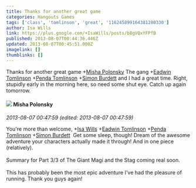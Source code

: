 ```yaml
---
title: Thanks for another great game
categories: Hangouts Games
tags: ['class', 'tomlinson', 'great', '116245899164381280330']
author: Isa Wills
link: https://plus.google.com/+IsaWills/posts/b8gVQxYFPfB
published: 2013-08-07T00:44:36.446Z
updated: 2013-08-07T00:45:51.000Z
imagelink: []
thumblinks: []
---
```


Thanks for another great game <span class="proflinkWrapper"><span class="proflinkPrefix">+</span><a class="proflink" href="https://plus.google.com/116245899164381280330" oid="116245899164381280330">Misha Polonsky</a></span> The gang <span class="proflinkWrapper"><span class="proflinkPrefix">+</span><a class="proflink" href="https://plus.google.com/103559608510910087199" oid="103559608510910087199">Eadwin Tomlinson</a></span> <span class="proflinkWrapper"><span class="proflinkPrefix">+</span><a class="proflink" href="https://plus.google.com/105012213662579759877" oid="105012213662579759877">Penda Tomlinson</a></span> <span class="proflinkWrapper"><span class="proflinkPrefix">+</span><a class="proflink" href="https://plus.google.com/116717638261014307290" oid="116717638261014307290">Simon Burdett</a></span> and I had a great time. Right, stupidly early in the morning here, so need some shut eye. Catch up again tomorrow. 
<div id='comment z13zdnqakpe4u12ag04cedmw5kyjtjxbmpo0k'>
  <h4><img src='{{site.baseurl}}//images/avatars/116245899164381280330_photo.jpg'> Misha Polonsky</h4>
      <p><cite>2013-08-07 00:47:59 (edited: 2013-08-07 00:47:59)</cite></p>
        <p>You&#39;re more than welcome, <span class="proflinkWrapper"><span class="proflinkPrefix">+</span><a class="proflink" href="https://plus.google.com/100224292381021057299" oid="100224292381021057299">Isa Wills</a></span> <span class="proflinkWrapper"><span class="proflinkPrefix">+</span><a class="proflink" href="https://plus.google.com/103559608510910087199" oid="103559608510910087199">Eadwin Tomlinson</a></span> <span class="proflinkWrapper"><span class="proflinkPrefix">+</span><a class="proflink" href="https://plus.google.com/105012213662579759877" oid="105012213662579759877">Penda Tomlinson</a></span> <span class="proflinkWrapper"><span class="proflinkPrefix">+</span><a class="proflink" href="https://plus.google.com/116717638261014307290" oid="116717638261014307290">Simon Burdett</a></span>  Get some sleep, though! Dream of the awesome adventure your characters actually made it through! And in one piece (relatively).<br /><br />Summary for Part 3/3 of The Giant Magi and the Stag coming real soon.<br /><br />This has probably been the most epic adventure I&#39;ve had the pleasure of running. Thank you guys again!</p>
</div>
        